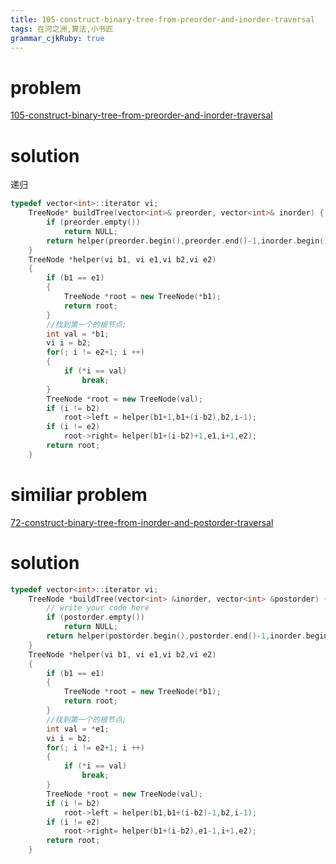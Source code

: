 ```yaml
---
title: 105-construct-binary-tree-from-preorder-and-inorder-traversal
tags: 在河之洲,算法,小书匠
grammar_cjkRuby: true
---
```


# problem
[105-construct-binary-tree-from-preorder-and-inorder-traversal](https://leetcode.com/problems/construct-binary-tree-from-preorder-and-inorder-traversal/#/description)

# solution
递归
```cpp
typedef vector<int>::iterator vi;
    TreeNode* buildTree(vector<int>& preorder, vector<int>& inorder) {
        if (preorder.empty())
            return NULL;
        return helper(preorder.begin(),preorder.end()-1,inorder.begin(),inorder.end()-1);
    }
    TreeNode *helper(vi b1, vi e1,vi b2,vi e2)
    {
        if (b1 == e1)
        {
            TreeNode *root = new TreeNode(*b1);
            return root;
        }
        //找到第一个的根节点;
        int val = *b1;
        vi i = b2;
        for(; i != e2+1; i ++)
        {
            if (*i == val)
                break;
        }
        TreeNode *root = new TreeNode(val);
        if (i != b2)
            root->left = helper(b1+1,b1+(i-b2),b2,i-1);
        if (i != e2)
            root->right= helper(b1+(i-b2)+1,e1,i+1,e2);
        return root;
    }

```

# similiar problem
[72-construct-binary-tree-from-inorder-and-postorder-traversal](http://www.lintcode.com/en/problem/construct-binary-tree-from-inorder-and-postorder-traversal/#)
# solution

```cpp
typedef vector<int>::iterator vi;
    TreeNode *buildTree(vector<int> &inorder, vector<int> &postorder) {
        // write your code here
        if (postorder.empty())
            return NULL;
        return helper(postorder.begin(),postorder.end()-1,inorder.begin(),inorder.end()-1);
    }
    TreeNode *helper(vi b1, vi e1,vi b2,vi e2)
    {
        if (b1 == e1)
        {
            TreeNode *root = new TreeNode(*b1);
            return root;
        }
        //找到第一个的根节点;
        int val = *e1;
        vi i = b2;
        for(; i != e2+1; i ++)
        {
            if (*i == val)
                break;
        }
        TreeNode *root = new TreeNode(val);
        if (i != b2)
            root->left = helper(b1,b1+(i-b2)-1,b2,i-1);
        if (i != e2)
            root->right= helper(b1+(i-b2),e1-1,i+1,e2);
        return root;
    }
```

